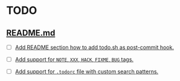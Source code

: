 # TODO

## [README.md](README.md)

- [ ] [Add README section how to add todo.sh as post-commit hook.](README.md#L11)
- [ ] [Add support for `NOTE`, `XXX`, `HACK`, `FIXME`, `BUG` tags.](README.md#L12)
- [ ] [Add support for `.todorc` file with custom search patterns.](README.md#L13)

